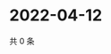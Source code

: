 # 2022-04-12

共 0 条

<!-- BEGIN WEIBO -->
<!-- 最后更新时间 Tue Apr 12 2022 05:00:50 GMT+0800 (China Standard Time) -->

<!-- END WEIBO -->
